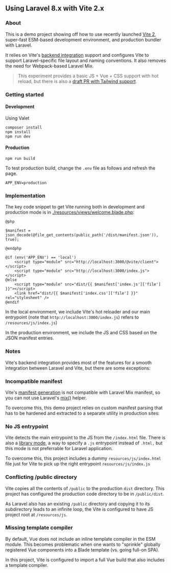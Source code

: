 ## Using Laravel 8.x with Vite 2.x

### About

This is a demo project showing off how to use recently launched [Vite 2](https://vitejs.dev/), super-fast ESM-based development environment, and production bundler with Laravel.

It relies on Vite's [backend integration](https://vitejs.dev/guide/backend-integration.html) support and configures Vite to support Laravel-specific file layout and naming conventions. It also removes the need for Webpack-based Laravel Mix.

> This experiment provides a basic JS + Vue + CSS support with hot reload, but there is also a [draft PR with Tailwind support](https://github.com/kristjanjansen/laravel-vite/pull/1).

### Getting started

#### Development

Using Valet

```
composer install
npm install
npm run dev
```

#### Production

```
npm run build
```

To test production build, change the `.env` file as follows and refresh the page.

```env
APP_ENV=production
```

### Implementation

The key code snippet to get Vite running both in development and production mode is in [./resources/views/welcome.blade.php](./resources/views/welcome.blade.php):

```blade
@php

$manifest = json_decode(@file_get_contents(public_path('/dist/manifest.json')), true);

@endphp

@if (env('APP_ENV') == 'local')
    <script type="module" src="http://localhost:3000/@vite/client"></script>
    <script type="module" src="http://localhost:3000/index.js"></script>
@else
    <script type="module" src="dist/{{ $manifest['index.js']['file'] }}"></script>
    <link href="dist/{{ $manifest['index.css']['file'] }}" rel="stylesheet" />
@endif
```

In the local environment, we include Vite's hot reloader and our main entrypoint (note that `http://localhost:3000/index.js`) refers to `/resources/js/index.js`)

In the production environment, we include the JS and CSS based on the JSON manifest entries.

### Notes

Vite's backend integration provides most of the features for a smooth integration between Laravel and Vite, but there are some exceptions:

### Incompatible manifest

Vite's [manifest generation](https://vitejs.dev/config/#build-manifest) is not compatible with Laravel Mix manifest, so you can not use Laravel's [mix()](https://laravel.com/docs/8.x/helpers#method-mix) helper.

To overcome this, this demo project relies on custom manifest parsing that has to be hardened and extracted to a separate utility in production sites:

### No JS entrypoint

Vite detects the main entrypoint to the JS from the `/index.html` file. There is also a [library mode](https://vitejs.dev/guide/build.html#library-mode), a way to specify a `.js` entrypoint instead of `.html,` but this mode is not preferrable for Laravel application.

To overcome this, this project includes a dummy `resources/js/index.html` file just for Vite to pick up the right entrypoint `resources/js/index.js`

### Conflicting /public directory

Vite copies all the contents of `/public` to the production `dist` directory. This project has configured the production code directory to be in `/public/dist`.

As Laravel also has an existing `/public` directory and copying it to its subdirectory leads to an infinite loop, the Vite is configured to have JS project root at `/resources/js`.

### Missing template compiler

By default, Vue does not include an inline template compiler in the ESM module. This becomes problematic when one wants to "sprinkle" globally registered Vue components into a Blade template (vs. going full-on SPA).

In this project, Vite is configured to import a full Vue build that also includes a template compiler.

